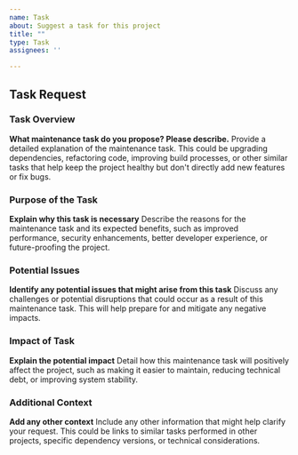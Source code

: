 ```yaml
---
name: Task
about: Suggest a task for this project
title: ""
type: Task
assignees: ''

---
```


## Task Request

### Task Overview
**What maintenance task do you propose? Please describe.**
Provide a detailed explanation of the maintenance task. This could be upgrading dependencies, refactoring code, improving build processes, or other similar tasks that help keep the project healthy but don't directly add new features or fix bugs.

### Purpose of the Task
**Explain why this task is necessary**
Describe the reasons for the maintenance task and its expected benefits, such as improved performance, security enhancements, better developer experience, or future-proofing the project.

### Potential Issues
**Identify any potential issues that might arise from this task**
Discuss any challenges or potential disruptions that could occur as a result of this maintenance task. This will help prepare for and mitigate any negative impacts.

### Impact of Task
**Explain the potential impact**
Detail how this maintenance task will positively affect the project, such as making it easier to maintain, reducing technical debt, or improving system stability.

### Additional Context
**Add any other context**
Include any other information that might help clarify your request. This could be links to similar tasks performed in other projects, specific dependency versions, or technical considerations.
